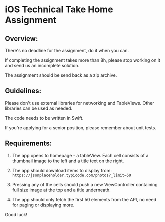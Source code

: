 
iOS Technical Take Home Assignment
==================================


Overview: 
---------

There's no deadline for the assignment, do it when you can. 

If completing the assignment takes more than 8h, please stop working on it and send us an incomplete solution. 

The assignment should be send back as a zip archive. 


Guidelines: 
-----------

Please don't use external libraries for networking and TableViews. Other libraries can be used as needed. 

The code needs to be written in Swift. 

If you're applying for a senior position, please remember about unit tests. 


Requirements: 
-------------

1. The app opens to homepage - a tableView. Each cell consists of a thumbnail image to the left and a title text on the right. 

2. The app should download items to display from: 
`https://jsonplaceholder.typicode.com/photos?_limit=50`

3. Pressing any of the cells should push a new ViewController containing full size image at the top and a title underneath. 

4. The app should only fetch the first 50 elements from the API, no need for paging or displaying more. 


Good luck! 
